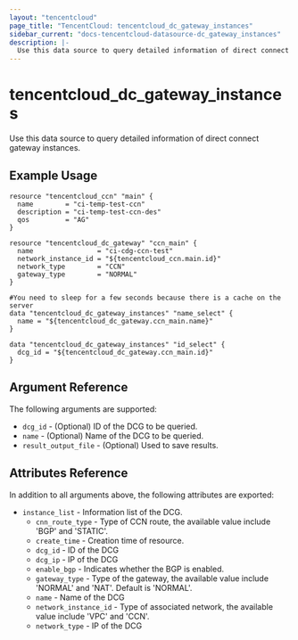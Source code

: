 ```yaml
---
layout: "tencentcloud"
page_title: "TencentCloud: tencentcloud_dc_gateway_instances"
sidebar_current: "docs-tencentcloud-datasource-dc_gateway_instances"
description: |-
  Use this data source to query detailed information of direct connect gateway instances.
---
```


# tencentcloud_dc_gateway_instances

Use this data source to query detailed information of direct connect gateway instances.

## Example Usage

```hcl
resource "tencentcloud_ccn" "main" {
  name        = "ci-temp-test-ccn"
  description = "ci-temp-test-ccn-des"
  qos         = "AG"
}

resource "tencentcloud_dc_gateway" "ccn_main" {
  name                = "ci-cdg-ccn-test"
  network_instance_id = "${tencentcloud_ccn.main.id}"
  network_type        = "CCN"
  gateway_type        = "NORMAL"
}

#You need to sleep for a few seconds because there is a cache on the server
data "tencentcloud_dc_gateway_instances" "name_select" {
  name = "${tencentcloud_dc_gateway.ccn_main.name}"
}

data "tencentcloud_dc_gateway_instances" "id_select" {
  dcg_id = "${tencentcloud_dc_gateway.ccn_main.id}"
}
```

## Argument Reference

The following arguments are supported:

* `dcg_id` - (Optional) ID of the DCG to be queried.
* `name` - (Optional) Name of the DCG to be queried.
* `result_output_file` - (Optional) Used to save results.

## Attributes Reference

In addition to all arguments above, the following attributes are exported:

* `instance_list` - Information list of the DCG.
  * `cnn_route_type` - Type of CCN route, the available value include 'BGP' and 'STATIC'.
  * `create_time` - Creation time of resource.
  * `dcg_id` - ID of the DCG
  * `dcg_ip` - IP of the DCG
  * `enable_bgp` - Indicates whether the BGP is enabled.
  * `gateway_type` - Type of the gateway, the available value include 'NORMAL' and 'NAT'. Default is 'NORMAL'.
  * `name` - Name of the DCG
  * `network_instance_id` - Type of associated network, the available value include 'VPC' and 'CCN'.
  * `network_type` - IP of the DCG


